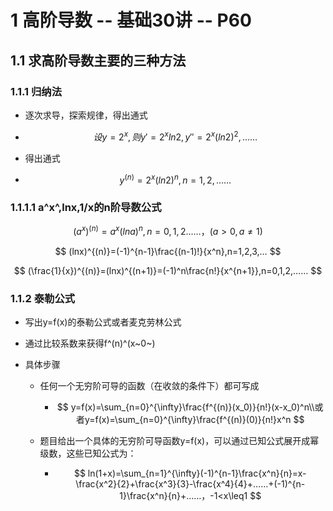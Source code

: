 # 1 高阶导数 -- 基础30讲 -- P60



## 1.1 求高阶导数主要的三种方法



### 1.1.1 归纳法

* 逐次求导，探索规律，得出通式

* $$
  设y=2^x,则y'=2^xln2,y''=2^x(ln2)^2,……
  $$

* 得出通式

* $$
  y^{(n)}=2^x(ln2)^n,n=1,2,……
  $$



### 1.1.1.1 a^x^,lnx,1/x的n阶导数公式

$$
(a^x)^{(n)}=a^x(lna)^n,n=0,1,2……，(a>0,a\neq1)
$$

$$
(lnx)^{(n)}=(-1)^{n-1}\frac{(n-1)!}{x^n},n=1,2,3,…
$$

$$
(\frac{1}{x})^{(n)}=(lnx)^{(n+1)}=(-1)^n\frac{n!}{x^{n+1}},n=0,1,2,……
$$



### 1.1.2 泰勒公式

* 写出y=f(x)的泰勒公式或者麦克劳林公式

* 通过比较系数来获得f^(n)^(x~0~)

* 具体步骤

  * 任何一个无穷阶可导的函数（在收敛的条件下）都可写成

    * $$
      y=f(x)=\sum_{n=0}^{\infty}\frac{f^{(n)}(x_0)}{n!}(x-x_0)^n\\或者y=f(x)=\sum_{n=0}^{\infty}\frac{f^{(n)}(0)}{n!}x^n
      $$

  * 题目给出一个具体的无穷阶可导函数y=f(x)，可以通过已知公式展开成幂级数，这些已知公式为：

    * $$
      ln(1+x)=\sum_{n=1}^{\infty}(-1)^{n-1}\frac{x^n}{n}=x-\frac{x^2}{2}+\frac{x^3}{3}-\frac{x^4}{4}+……+(-1)^{n-1}\frac{x^n}{n}+……，-1<x\leq1
      $$



